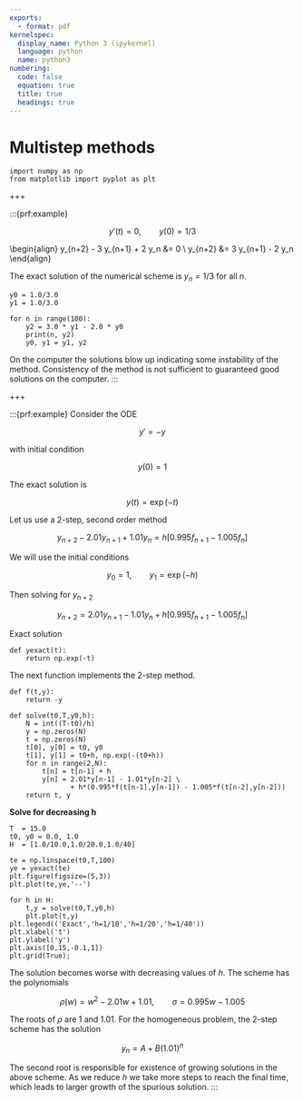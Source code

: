 ```yaml
---
exports:
  - format: pdf
kernelspec:
  display_name: Python 3 (ipykernel)
  language: python
  name: python3
numbering:
  code: false
  equation: true
  title: true
  headings: true
---
```


# Multistep methods

```{code-cell}
import numpy as np
from matplotlib import pyplot as plt
```

+++

:::{prf:example}

$$
y'(t) = 0, \qquad y(0) = 1/3
$$

\begin{align}
y_{n+2} - 3 y_{n+1} + 2 y_n &= 0 \\
y_{n+2} &= 3 y_{n+1} - 2 y_n
\end{align}

The exact solution of the numerical scheme is $y_n = 1/3$ for all $n$.

```{code-cell}
y0 = 1.0/3.0
y1 = 1.0/3.0

for n in range(100):
    y2 = 3.0 * y1 - 2.0 * y0
    print(n, y2)
    y0, y1 = y1, y2
```

On the computer the solutions blow up indicating some instability of the method. Consistency of the method is not sufficient to guaranteed good solutions on the computer.
:::

+++

:::{prf:example}
Consider the ODE

$$
y' = -y
$$

with initial condition

$$
y(0) = 1
$$

The exact solution is

$$
y(t) = \exp(-t)
$$

Let us use a 2-step, second order method

$$
y_{n+2} - 2.01 y_{n+1} + 1.01 y_n = h[0.995 f_{n+1} - 1.005 f_n]
$$

We will use the initial conditions

$$
y_0 =1, \qquad y_1 = \exp(-h)
$$

Then solving for $y_{n+2}$

$$
y_{n+2} =  2.01 y_{n+1} - 1.01 y_n + h[0.995 f_{n+1} - 1.005 f_n]
$$

Exact solution

```{code-cell}
def yexact(t):
    return np.exp(-t)
```

The next function implements the 2-step method.

```{code-cell}
def f(t,y):
    return -y

def solve(t0,T,y0,h):
    N = int((T-t0)/h)
    y = np.zeros(N)
    t = np.zeros(N)
    t[0], y[0] = t0, y0
    t[1], y[1] = t0+h, np.exp(-(t0+h))
    for n in range(2,N):
        t[n] = t[n-1] + h
        y[n] = 2.01*y[n-1] - 1.01*y[n-2] \
               + h*(0.995*f(t[n-1],y[n-1]) - 1.005*f(t[n-2],y[n-2]))
    return t, y
```

**Solve for decreasing h**

```{code-cell}
T  = 15.0
t0, y0 = 0.0, 1.0
H  = [1.0/10.0,1.0/20.0,1.0/40]

te = np.linspace(t0,T,100)
ye = yexact(te)
plt.figure(figsize=(5,3))
plt.plot(te,ye,'--')

for h in H:
    t,y = solve(t0,T,y0,h)
    plt.plot(t,y)
plt.legend(('Exact','h=1/10','h=1/20','h=1/40'))
plt.xlabel('t')
plt.ylabel('y')
plt.axis([0,15,-0.1,1])
plt.grid(True);
```

The solution becomes worse with decreasing values of $h$. The scheme has the polynomials

$$
\rho(w) = w^2 - 2.01 w + 1.01, \qquad \sigma = 0.995 w - 1.005
$$

The roots of $\rho$ are $1$ and $1.01$. For the homogeneous problem, the 2-step scheme has the solution

$$
y_n = A + B (1.01)^n
$$

The second root is responsible for existence of growing solutions in the above scheme. As we reduce $h$ we take more steps to reach the final time, which leads to larger growth of the spurious solution.
:::
